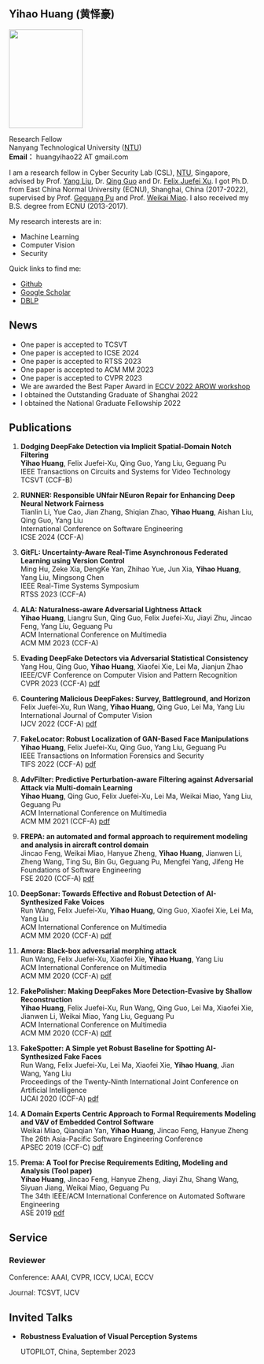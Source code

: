 ## Yihao Huang (黄怿豪)  

<img src="https://user-images.githubusercontent.com/16575311/180471803-dc415cc4-2e6c-488c-bc79-1910f25ea584.jpg" height="200px" width="150px" >


Research Fellow
<br>Nanyang Technological University ([NTU](https://www.ntu.edu.sg/Pages/home.aspx))
<br>**Email：** huangyihao22 AT gmail.com 

I am a research fellow in Cyber Security Lab (CSL), [NTU](https://www.ntu.edu.sg/Pages/home.aspx), Singapore, advised by Prof. [Yang Liu](https://personal.ntu.edu.sg/yangliu/), Dr. [Qing Guo](https://tsingqguo.github.io/) and Dr. [Felix Juefei Xu](http://xujuefei.com/). I got Ph.D. from East China Normal University (ECNU), Shanghai, China (2017-2022), supervised by Prof. [Geguang Pu](https://scholar.google.com/citations?user=niQAGcQAAAAJ&hl=zh-CN) and Prof. [Weikai Miao](https://faculty.ecnu.edu.cn/_s43/mwk/main.psp). I also received my B.S. degree from ECNU (2013-2017).

My research interests are in:
- Machine Learning
- Computer Vision
- Security

Quick links to find me:
- [Github](https://github.com/Huang-yihao)
- [Google Scholar](https://scholar.google.com/citations?user=yHSSQ6cAAAAJ&hl=zh-CN)
- [DBLP](https://dblp.org/pid/255/5085.html)

## News
- One paper is accepted to TCSVT
- One paper is accepted to ICSE 2024
- One paper is accepted to RTSS 2023
- One paper is accepted to ACM MM 2023
- One paper is accepted to CVPR 2023
- We are awarded the Best Paper Award in [ECCV 2022 AROW workshop](https://eccv22-arow.github.io/)
- I obtained the Outstanding Graduate of Shanghai 2022
- I obtained the National Graduate Fellowship 2022

## Publications

1. **Dodging DeepFake Detection via Implicit Spatial-Domain Notch Filtering**
<br>**Yihao Huang**, Felix Juefei-Xu, Qing Guo, Yang Liu, Geguang Pu
<br>IEEE Transactions on Circuits and Systems for Video Technology
<br>TCSVT (CCF-B)

1. **RUNNER: Responsible UNfair NEuron Repair for Enhancing Deep Neural Network Fairness**
<br>Tianlin Li, Yue Cao, Jian Zhang, Shiqian Zhao, **Yihao Huang**, Aishan Liu, Qing Guo, Yang Liu
<br>International Conference on Software Engineering
<br>ICSE 2024 (CCF-A)

1. **GitFL: Uncertainty-Aware Real-Time Asynchronous Federated Learning using Version Control**
<br>Ming Hu, Zeke Xia, DengKe Yan, Zhihao Yue, Jun Xia, **Yihao Huang**, Yang Liu, Mingsong Chen
<br>IEEE Real-Time Systems Symposium
<br>RTSS 2023 (CCF-A)

1. **ALA: Naturalness-aware Adversarial Lightness Attack**
<br>**Yihao Huang**, Liangru Sun, Qing Guo, Felix Juefei-Xu, Jiayi Zhu, Jincao Feng, Yang Liu, Geguang Pu
<br>ACM International Conference on Multimedia
<br>ACM MM 2023 (CCF-A)

1. **Evading DeepFake Detectors via Adversarial Statistical Consistency**
<br>Yang Hou, Qing Guo, **Yihao Huang**, Xiaofei Xie, Lei Ma, Jianjun Zhao 
<br>IEEE/CVF Conference on Computer Vision and Pattern Recognition
<br>CVPR 2023 (CCF-A)  [pdf](https://openaccess.thecvf.com/content/CVPR2023/papers/Hou_Evading_DeepFake_Detectors_via_Adversarial_Statistical_Consistency_CVPR_2023_paper.pdf)

1. **Countering Malicious DeepFakes: Survey, Battleground, and Horizon**
<br>Felix Juefei-Xu, Run Wang, **Yihao Huang**, Qing Guo, Lei Ma, Yang Liu 
<br>International Journal of Computer Vision
<br>IJCV 2022 (CCF-A)   [pdf](https://ieeexplore.ieee.org/iel7/10206/4358835/09673747.pdf)

1. **FakeLocator: Robust Localization of GAN-Based Face Manipulations**
<br>**Yihao Huang**, Felix Juefei-Xu, Qing Guo, Yang Liu, Geguang Pu
<br>IEEE Transactions on Information Forensics and Security
<br>TIFS 2022 (CCF-A)   [pdf](https://drive.google.com/file/d/15xyiZlRVv9kyvPMAVAIbU3ebFOOqDj9J/view?usp=sharing)

1. **AdvFilter: Predictive Perturbation-aware Filtering against Adversarial Attack via Multi-domain Learning**
<br>**Yihao Huang**, Qing Guo, Felix Juefei-Xu, Lei Ma, Weikai Miao, Yang Liu, Geguang Pu
<br>ACM International Conference on Multimedia
<br>ACM MM 2021 (CCF-A)   [pdf](https://dl.acm.org/doi/10.1145/3474085.3475171)

1. **FREPA: an automated and formal approach to requirement modeling and analysis in aircraft control domain**
<br>Jincao Feng, Weikai Miao, Hanyue Zheng, **Yihao Huang**, Jianwen Li, Zheng Wang, Ting Su, Bin Gu, Geguang Pu, Mengfei Yang, Jifeng He
<br>Foundations of Software Engineering
<br>FSE 2020 (CCF-A)   [pdf](https://dl.acm.org/doi/abs/10.1145/3368089.3417047)

1. **DeepSonar: Towards Effective and Robust Detection of AI-Synthesized Fake Voices**
<br>Run Wang, Felix Juefei-Xu, **Yihao Huang**, Qing Guo, Xiaofei Xie, Lei Ma, Yang Liu
<br>ACM International Conference on Multimedia
<br>ACM MM 2020 (CCF-A)   [pdf](https://dl.acm.org/doi/abs/10.1145/3394171.3413716)

1. **Amora: Black-box adversarial morphing attack**
<br>Run Wang, Felix Juefei-Xu, Xiaofei Xie, **Yihao Huang**, Yang Liu
<br>ACM International Conference on Multimedia
<br>ACM MM 2020 (CCF-A)   [pdf](https://dl.acm.org/doi/10.1145/3394171.3413544)

1. **FakePolisher: Making DeepFakes More Detection-Evasive by Shallow Reconstruction**
<br>**Yihao Huang**, Felix Juefei-Xu, Run Wang, Qing Guo, Lei Ma, Xiaofei Xie, Jianwen Li, Weikai Miao, Yang Liu, Geguang Pu
<br>ACM International Conference on Multimedia
<br>ACM MM 2020  (CCF-A)  [pdf](https://dl.acm.org/doi/10.1145/3394171.3413732)

1. **FakeSpotter: A Simple yet Robust Baseline for Spotting AI-Synthesized Fake Faces**
<br>Run Wang, Felix Juefei-Xu, Lei Ma, Xiaofei Xie, **Yihao Huang**, Jian Wang, Yang Liu
<br>Proceedings of the Twenty-Ninth International Joint Conference on Artificial Intelligence
<br>IJCAI 2020 (CCF-A)  [pdf](https://www.ijcai.org/proceedings/2020/476)

1. **A Domain Experts Centric Approach to Formal Requirements Modeling and V&V of Embedded Control Software**
<br>Weikai Miao, Qianqian Yan, **Yihao Huang**, Jincao Feng, Hanyue Zheng
<br>The 26th Asia-Pacific Software Engineering Conference
<br>APSEC 2019 (CCF-C)  [pdf](https://ieeexplore.ieee.org/document/8945525)

1. **Prema: A Tool for Precise Requirements Editing, Modeling and Analysis (Tool paper)**
<br>**Yihao Huang**, Jincao Feng, Hanyue Zheng, Jiayi Zhu, Shang Wang, Siyuan Jiang, Weikai Miao, Geguang Pu 
<br>The 34th IEEE/ACM International Conference on Automated Software Engineering
<br>ASE 2019   [pdf](https://ieeexplore.ieee.org/document/8952250)

## Service
### Reviewer

Conference: AAAI, CVPR, ICCV, IJCAI, ECCV

Journal: TCSVT, IJCV

## Invited Talks
- **Robustness Evaluation of Visual Perception Systems**
  
   UTOPILOT, China, September 2023






